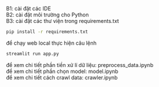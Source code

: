 B1: cài đặt các IDE   
B2: cài đặt môi trường cho Python  
B3: cài đặt các thư viện trong requirements.txt  
```bash
pip install -r requirements.txt
```
để chạy web local thực hiện câu lệnh
```bash
streamlit run app.py
```
để xem chi tiết phần tiền xử lí dữ liệu: preprocess_data.ipynb  
để xem chi tiết phần chọn model: model.ipynb  
để xem chi tiết cách crawl data: crawler.ipynb
